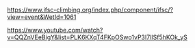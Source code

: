 https://www.ifsc-climbing.org/index.php/component/ifsc/?view=event&WetId=1061

https://www.youtube.com/watch?v=QQZnVEeBigY&list=PLK6KXqT4FKpOSwo1vP3I7lISf5hKOk_yS

